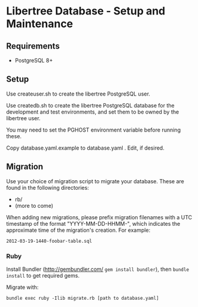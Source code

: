 # Libertree Database - Setup and Maintenance

## Requirements

* PostgreSQL 8+

## Setup

Use createuser.sh to create the libertree PostgreSQL user.

Use createdb.sh to create the libertree PostgreSQL database for the development
and test environments, and set them to be owned by the libertree user.

You may need to set the PGHOST environment variable before running these.

Copy database.yaml.example to database.yaml .  Edit, if desired.

## Migration

Use your choice of migration script to migrate your database.  These are found
in the following directories:

* rb/
* (more to come)

When adding new migrations, please prefix migration filenames with a UTC
timestamp of the format "YYYY-MM-DD-HHMM-", which indicates the approximate
time of the migration's creation.  For example:

    2012-03-19-1440-foobar-table.sql

### Ruby

Install Bundler (http://gembundler.com/ `gem install bundler`), then `bundle
install` to get required gems.

Migrate with:

    bundle exec ruby -Ilib migrate.rb [path to database.yaml]
